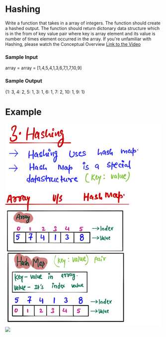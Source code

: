 # Hashing #
Write a function that takes in a array of integers. The function should create a hashed output.
The function should return dictonary data structure which is in the from of key value pair where key is array element and its value is number of times element occurred in the array. 
If you're unfamiliar with Hashing, please watch the Conceptual Overview [Link to the Video](https://www.youtube.com/watch?v=wWgIAphfn2U&feature=emb_logo) 

### Sample Input ###
array = array = [1,4,5,4,1,3,6,7,1,7,10,9]
### Sample Output ###
{1: 3, 4: 2, 5: 1, 3: 1, 6: 1, 7: 2, 10: 1, 9: 1}
 

# Example #
![](images/1.hashing.jpg)
![](images/2.hasing.jpg)

